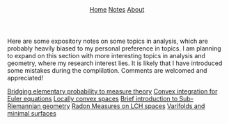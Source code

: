<!DOCTYPE html>
<html>
    <header> 
      <nav>
         <a href=”anduin-dk.github.io/AcademicWeb”>Home</a>
         <a href=”anduin-dk.github.io/AcademicWeb/notes.html”>Notes</a>
         <a href=”anduin-dk.github.io/AcademicWeb/about.html”>About</a>
      </nav>
    </header>
  <body>
    <title>
      Expository Notes
    </title>
    <div class = "row"> 
      <div class = "post-text-box">
        <section>
          <p>
            Here are some expository notes on some topics in analysis, which are probably heavily biased to my 
            personal preference in topics. I am planning to expand on this section with more interesting topics 
            in analysis and geometry, where my research interest lies.
            It is likely that I have introduced some mistakes during the complilation. 
            Comments are welcomed and appreciated!
          </p>
        </section>
        <section>
          <nav>
            <a href = "anduin-dk.github.io/AcademicWeb/Bridging_to_measure_theoretic_probability.pdf",
                target="_blank">
                Bridging elementary probability to measure theory</a>
            <a href = "anduin-dk.github.io/AcademicWeb/Convex_integration_From_Nash_embeddings_to_Euler_equation (4).pdf",
                target="_blank">
                Convex integration for Euler equations</a>
            <a href = "anduin-dk.github.io/AcademicWeb/LocallyConvexAnalysis.pdf", target="_blank">
                Locally convex spaces</a>
            <a href = "anduin-dk.github.io/AcademicWeb/SubRiemStructures.pdf", target="_blank">
                Brief introduction to Sub-Riemannian geometry</a>
            <a href = "anduin-dk.github.io/AcademicWeb/RadonMeasures.pdf", target="_blank">
                Radon Measures on LCH spaces</a>
            <a href = "anduin-dk.github.io/AcademicWeb/VarifoldGeom.pdf", target="_blank">
                Varifolds and minimal surfaces</a>
          </nav>
        </section>
      </div> 
    </div>
  </body>
</html>
